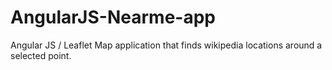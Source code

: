 # AngularJS-Nearme-app
Angular JS / Leaflet Map application that finds wikipedia locations around a selected point.
